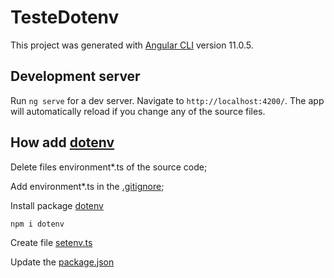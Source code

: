 # TesteDotenv

This project was generated with [Angular CLI](https://github.com/angular/angular-cli) version 11.0.5.

## Development server

Run `ng serve` for a dev server. Navigate to `http://localhost:4200/`. The app will automatically reload if you change any of the source files.

## How add [dotenv](https://www.npmjs.com/package/dotenv)

Delete files environment*.ts of the source code;

Add environment*.ts in the [.gitignore](https://github.com/anderson-sfoliveira/teste-dotenv/blob/main/.gitignore);

Install package [dotenv](https://www.npmjs.com/package/dotenv)

    npm i dotenv

Create file [setenv.ts](https://github.com/anderson-sfoliveira/teste-dotenv/blob/main/setenv.ts)

Update the [package.json](https://github.com/anderson-sfoliveira/teste-dotenv/blob/main/package.json)
